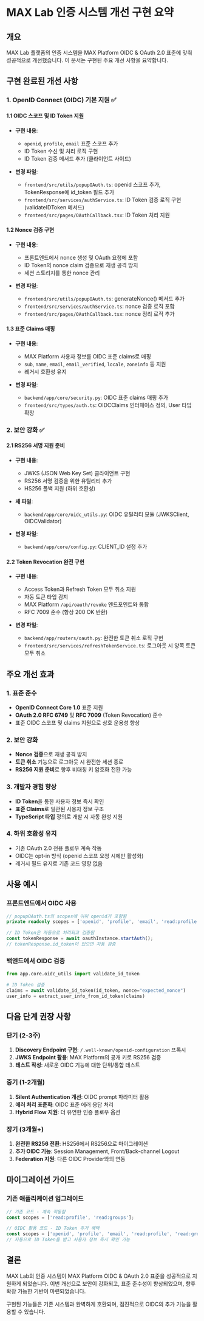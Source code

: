 # MAX Lab 인증 시스템 개선 구현 요약

## 개요

MAX Lab 플랫폼의 인증 시스템을 MAX Platform OIDC & OAuth 2.0 표준에 맞춰 성공적으로 개선했습니다. 이 문서는 구현된 주요 개선 사항을 요약합니다.

## 구현 완료된 개선 사항

### 1. OpenID Connect (OIDC) 기본 지원 ✅

#### 1.1 OIDC 스코프 및 ID Token 지원
- **구현 내용**:
  - `openid`, `profile`, `email` 표준 스코프 추가
  - ID Token 수신 및 처리 로직 구현
  - ID Token 검증 메서드 추가 (클라이언트 사이드)
  
- **변경 파일**:
  - `frontend/src/utils/popupOAuth.ts`: openid 스코프 추가, TokenResponse에 id_token 필드 추가
  - `frontend/src/services/authService.ts`: ID Token 검증 로직 구현 (validateIDToken 메서드)
  - `frontend/src/pages/OAuthCallback.tsx`: ID Token 처리 지원

#### 1.2 Nonce 검증 구현
- **구현 내용**:
  - 프론트엔드에서 nonce 생성 및 OAuth 요청에 포함
  - ID Token의 nonce claim 검증으로 재생 공격 방지
  - 세션 스토리지를 통한 nonce 관리
  
- **변경 파일**:
  - `frontend/src/utils/popupOAuth.ts`: generateNonce() 메서드 추가
  - `frontend/src/services/authService.ts`: nonce 검증 로직 포함
  - `frontend/src/pages/OAuthCallback.tsx`: nonce 정리 로직 추가

#### 1.3 표준 Claims 매핑
- **구현 내용**:
  - MAX Platform 사용자 정보를 OIDC 표준 claims로 매핑
  - `sub`, `name`, `email`, `email_verified`, `locale`, `zoneinfo` 등 지원
  - 레거시 호환성 유지
  
- **변경 파일**:
  - `backend/app/core/security.py`: OIDC 표준 claims 매핑 추가
  - `frontend/src/types/auth.ts`: OIDCClaims 인터페이스 정의, User 타입 확장

### 2. 보안 강화 ✅

#### 2.1 RS256 서명 지원 준비
- **구현 내용**:
  - JWKS (JSON Web Key Set) 클라이언트 구현
  - RS256 서명 검증을 위한 유틸리티 추가
  - HS256 폴백 지원 (하위 호환성)
  
- **새 파일**:
  - `backend/app/core/oidc_utils.py`: OIDC 유틸리티 모듈 (JWKSClient, OIDCValidator)
  
- **변경 파일**:
  - `backend/app/core/config.py`: CLIENT_ID 설정 추가

#### 2.2 Token Revocation 완전 구현
- **구현 내용**:
  - Access Token과 Refresh Token 모두 취소 지원
  - 자동 토큰 타입 감지
  - MAX Platform `/api/oauth/revoke` 엔드포인트와 통합
  - RFC 7009 준수 (항상 200 OK 반환)
  
- **변경 파일**:
  - `backend/app/routers/oauth.py`: 완전한 토큰 취소 로직 구현
  - `frontend/src/services/refreshTokenService.ts`: 로그아웃 시 양쪽 토큰 모두 취소

## 주요 개선 효과

### 1. 표준 준수
- **OpenID Connect Core 1.0** 표준 지원
- **OAuth 2.0 RFC 6749** 및 **RFC 7009** (Token Revocation) 준수
- 표준 OIDC 스코프 및 claims 지원으로 상호 운용성 향상

### 2. 보안 강화
- **Nonce 검증**으로 재생 공격 방지
- **토큰 취소** 기능으로 로그아웃 시 완전한 세션 종료
- **RS256 지원 준비**로 향후 비대칭 키 암호화 전환 가능

### 3. 개발자 경험 향상
- **ID Token**을 통한 사용자 정보 즉시 확인
- **표준 Claims**로 일관된 사용자 정보 구조
- **TypeScript 타입** 정의로 개발 시 자동 완성 지원

### 4. 하위 호환성 유지
- 기존 OAuth 2.0 전용 플로우 계속 작동
- OIDC는 opt-in 방식 (openid 스코프 요청 시에만 활성화)
- 레거시 필드 유지로 기존 코드 영향 없음

## 사용 예시

### 프론트엔드에서 OIDC 사용
```typescript
// popupOAuth.ts의 scopes에 이미 openid가 포함됨
private readonly scopes = ['openid', 'profile', 'email', 'read:profile', 'read:groups', 'manage:workflows'];

// ID Token은 자동으로 처리되고 검증됨
const tokenResponse = await oauthInstance.startAuth();
// tokenResponse.id_token이 있으면 자동 검증
```

### 백엔드에서 OIDC 검증
```python
from app.core.oidc_utils import validate_id_token

# ID Token 검증
claims = await validate_id_token(id_token, nonce="expected_nonce")
user_info = extract_user_info_from_id_token(claims)
```

## 다음 단계 권장 사항

### 단기 (2-3주)
1. **Discovery Endpoint 구현**: `/.well-known/openid-configuration` 프록시
2. **JWKS Endpoint 활용**: MAX Platform의 공개 키로 RS256 검증
3. **테스트 작성**: 새로운 OIDC 기능에 대한 단위/통합 테스트

### 중기 (1-2개월)
1. **Silent Authentication 개선**: OIDC prompt 파라미터 활용
2. **에러 처리 표준화**: OIDC 표준 에러 응답 처리
3. **Hybrid Flow 지원**: 더 유연한 인증 플로우 옵션

### 장기 (3개월+)
1. **완전한 RS256 전환**: HS256에서 RS256으로 마이그레이션
2. **추가 OIDC 기능**: Session Management, Front/Back-channel Logout
3. **Federation 지원**: 다른 OIDC Provider와의 연동

## 마이그레이션 가이드

### 기존 애플리케이션 업그레이드
```javascript
// 기존 코드 - 계속 작동함
const scopes = ['read:profile', 'read:groups'];

// OIDC 활용 코드 - ID Token 추가 혜택
const scopes = ['openid', 'profile', 'email', 'read:profile', 'read:groups'];
// 자동으로 ID Token을 받고 사용자 정보 즉시 확인 가능
```

## 결론

MAX Lab의 인증 시스템이 MAX Platform OIDC & OAuth 2.0 표준을 성공적으로 지원하게 되었습니다. 이번 개선으로 보안이 강화되고, 표준 준수성이 향상되었으며, 향후 확장 가능한 기반이 마련되었습니다.

구현된 기능들은 기존 시스템과 완벽하게 호환되며, 점진적으로 OIDC의 추가 기능을 활용할 수 있습니다.